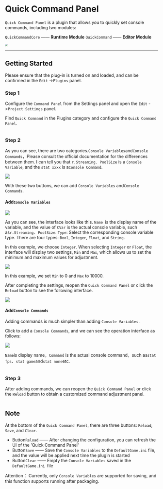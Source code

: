 #  Quick Command Panel 

`Quick Command Panel` is a plugin that allows you to quickly set console commands, including two modules:

`QuickCommandCore` —— **Runtime Module**
`QuickCommand`  —— **Editor Module**

<img src="imgs/image-20230323020003673.png" style="zoom:50%;" />

------




## Getting Started

Please ensure that the plug-in is turned on and loaded, and can be confirmed in the `Edit` ->`Plugins` panel.

### Step 1

Configure the `Command Panel` from the Settings panel and open the `Edit` ->`Project Settings` panel.

Find `Quick Command` in the Plugins category and configure the `Quick Command Panel`.

<img src="imgs/image-20230323011853561.png" alt="" style="zoom: 50%;" />



###  Step 2

As you can see, there are two categories.`Console Variables`and`Console Commands`，Please consult the official documentation for the differences between them. I can tell you that `r.Streaming. PoolSize` is a `Console Variable`, and the `stat xxxx` is a` Console Command `.

![](imgs/image-20230323012512426.png)

With these two buttons, we can add `Console Variables` and`Console Commands`.

####  Add`Console Variables`

![](imgs/image-20230323012616285.png)

As you can see, the interface looks like this. `Name `is the display name of the variable, and the value of `CVar` is the actual console variable, such as`r.Streaming. PoolSize`. `Type`: Select the corresponding console variable type. There are four types: `Bool`, `Integer`,  `Float`, and `String`.

In this example, we choose `Integer`. When selecting `Integer` or `Float`, the interface will display two settings, `Min` and `Max`, which allows us to set the minimum and maximum values for adjustment.

![](imgs/image-20230323013149630.png)

In this example, we set `Min` to 0 and `Max` to 10000.

After completing the settings, reopen the `Quick Command Panel` or click the `Reload` button to see the following interface.

![](imgs/image-20230323013344915.png)

####  Add`Console Commands`

Adding commands is much simpler than adding `Console Variables`.

Click to add a `Console Commands`, and we can see the operation interface as follows:

![](imgs/image-20230323013535337.png)

`Name`is display name，`Command` is the actual console command，such as`stat fps`、`stat game`and`stat none`etc.

<img src="imgs/image-20230323013855744.png" alt="" style="zoom:67%;" />



###  Step 3

After adding commands, we can reopen the `Quick Command Panel` or click the `Reload` button to obtain a customized command adjustment panel.

<img src="imgs/image-20230323013913813.png" alt="" style="zoom:80%;" />





## Note
At the bottom of the `Quick Command Panel`, there are three buttons: `Reload`, `Save`, and `Clear`.

- Button`Reload` —— After changing the configuration, you can refresh the UI of the 'Quick Command Panel'
- Button`Save` —— Save the `Console Variables` to the `DefaultGame.ini` file, and the value will be applied next time the plugin is started
- Button`Clear` —— Empty the `Console Variables` saved in the `DefaultGame.ini `file

Attention： Currently, only `Console Variables` are supported for saving, and this function supports running after packaging.
